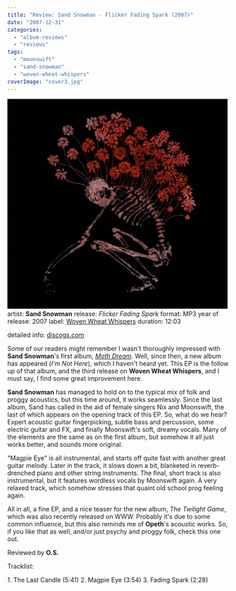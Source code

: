 ```yaml
---
title: "Review: Sand Snowman - Flicker Fading Spark (2007)"
date: "2007-12-31"
categories: 
  - "album-reviews"
  - "reviews"
tags: 
  - "moonswift"
  - "sand-snowman"
  - "woven-wheat-whispers"
coverImage: "cover3.jpg"
---
```


[![](images/cover3.jpg "sandsnow_ffs")](http://www.eveningoflight.nl/wordpress/wp-content/uploads/2011/03/cover3.jpg "sandsnow_ffs")artist: **Sand Snowman** release: _Flicker Fading Spark_ format: MP3 year of release: 2007 label: [Woven Wheat Whispers](http://www.wovenwheatwhispers.co.uk/Folk_community/pc/home.asp?idaffiliate=13) duration: 12:03

detailed info: [discogs.com](http://www.discogs.com/Sand-Snowman-Flicker-Fading-Spark/release/1608320)

Some of our readers might remember I wasn't thoroughly impressed with **Sand Snowman**'s first album, [_Moth Dream_](http://www.eveningoflight.nl/2006/10/01/review-sand-snowman-moth-dream-2006/ "Review: Sand Snowman – Moth Dream (2006)"). Well, since then, a new album has appeared (_I'm Not Here_), which I haven't heard yet. This EP is the follow up of that album, and the third release on **Woven Wheat Whispers**, and I must say, I find some great improvement here.

**Sand Snowman** has managed to hold on to the typical mix of folk and proggy acoustics, but this time around, it works seamlessly. Since the last album, Sand has called in the aid of female singers Nix and Moonswift, the last of which appears on the opening track of this EP. So, what do we hear? Expert acoustic guitar fingerpicking, subtle bass and percussion, some electric guitar and FX, and finally Moonswift's soft, dreamy vocals. Many of the elements are the same as on the first album, but somehow it all just works better, and sounds more original.

"Magpie Eye" is all instrumental, and starts off quite fast with another great guitar melody. Later in the track, it slows down a bit, blanketed in reverb-drenched piano and other string instruments. The final, short track is also instrumental, but it features wordless vocals by Moonswift again. A very relaxed track, which somehow stresses that quaint old school prog feeling again.

All in all, a fine EP, and a nice teaser for the new album, _The Twilight Game_, which was also recently released on WWW. Probably it's due to some common influence, but this also reminds me of **Opeth**'s acoustic works. So, if you like that as well, and/or just psychy and proggy folk, check this one out.

Reviewed by **O.S.**

Tracklist:

1\. The Last Candle (5:41) 2. Magpie Eye (3:54) 3. Fading Spark (2:28)
